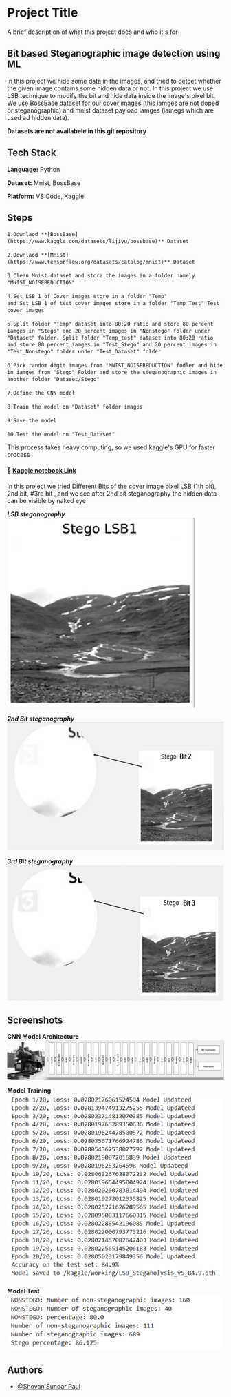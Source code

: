 
# Project Title

A brief description of what this project does and who it's for


## Bit based Steganographic image detection using ML

In this project we hide some data in the images, and tried to detcet whether the given image contains some hidden data or not. In this project we use LSB technique to modify the bit and hide data inside the image's pixel bit. We use BossBase dataset for our cover images (this iamges are not doped or steganographic) and mnist dataset  payload iamges (iamegs which are used ad hidden data). 

**Datasets are not availabele in this git repository**


## Tech Stack

**Language:** Python

**Dataset:** Mnist, BossBase

**Platform:** VS Code, Kaggle



## Steps
    1.Downlaod **[BossBase](https://www.kaggle.com/datasets/lijiyu/bossbase)** Dataset

    2.Downlaod **[Mnist](https://www.tensorflow.org/datasets/catalog/mnist)** Dataset

    3.Clean Mnist dataset and store the images in a folder namely "MNIST_NOISEREDUCTION"

    4.Set LSB 1 of Cover images store in a folder "Temp"
    and Set LSB 1 of test cover images store in a folder "Temp_Test" Test cover images 

    5.Split folder "Temp" dataset into 80:20 ratio and store 80 percent iamges in "Stego" and 20 percent images in "Nonstego" folder under "Dataset" folder. Split folder "Temp_test" dataset into 80:20 ratio and store 80 percent iamges in "Test_Stego" and 20 percent images in "Test_Nonstego" folder under "Test_Dataset" folder 

    6.Pick random digit images from "MNIST_NOISEREDUCTION" fodler and hide in iamges from "Stego" Folder and store the steganographic images in another folder "Dataset/Stego"

    7.Define the CNN model

    8.Train the model on "Dataset" folder images 

    9.Save the model

    10.Test the model on "Test_Dataset"


This process takes heavy computing, so we used kaggle's GPU for faster process
 
#### 🔗 [Kaggle notebook Link](https://www.kaggle.com/code/shovansundarpaul/lsb-steganolysis)



In this project we tried Different Bits of the cover image pixel LSB (1th bit), 2nd bit, #3rd bit , and we see after 2nd bit steganography the hidden data can be visible by naked eye 

***LSB steganography***
![Model](https://github.com/shovanpaul48/Bit_based_Steganographic_image_detection_using_ML-/blob/main/New%20folder/bit1.png?raw=true)


***2nd Bit steganography***
![Model](https://github.com/shovanpaul48/Bit_based_Steganographic_image_detection_using_ML-/blob/main/New%20folder/bit2.png?raw=true)


***3rd Bit steganography***
![Model](https://github.com/shovanpaul48/Bit_based_Steganographic_image_detection_using_ML-/blob/main/New%20folder/bit3.png?raw=true)

## Screenshots

**CNN Model Architecture**
![Model](https://github.com/shovanpaul48/Bit_based_Steganographic_image_detection_using_ML-/blob/main/New%20folder/Model_Architecture.png?raw=true)


**Model Training**
![Model](https://github.com/shovanpaul48/Bit_based_Steganographic_image_detection_using_ML-/blob/main/New%20folder/Model_training.png?raw=true)

**Model Test**
![Model](https://github.com/shovanpaul48/Bit_based_Steganographic_image_detection_using_ML-/blob/main/New%20folder/testing_result.png?raw=true)


## Authors

- [@Shovan Sundar Paul](https://github.com/shovanpaul48)




